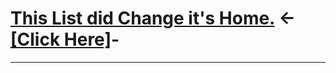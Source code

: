 
# [**This List did Change it's Home.**](https://eziothedeadpoet.github.io/SME-FT-/) **<-[[Click Here]](https://eziothedeadpoet.github.io/SME-FT-/)-**

---
